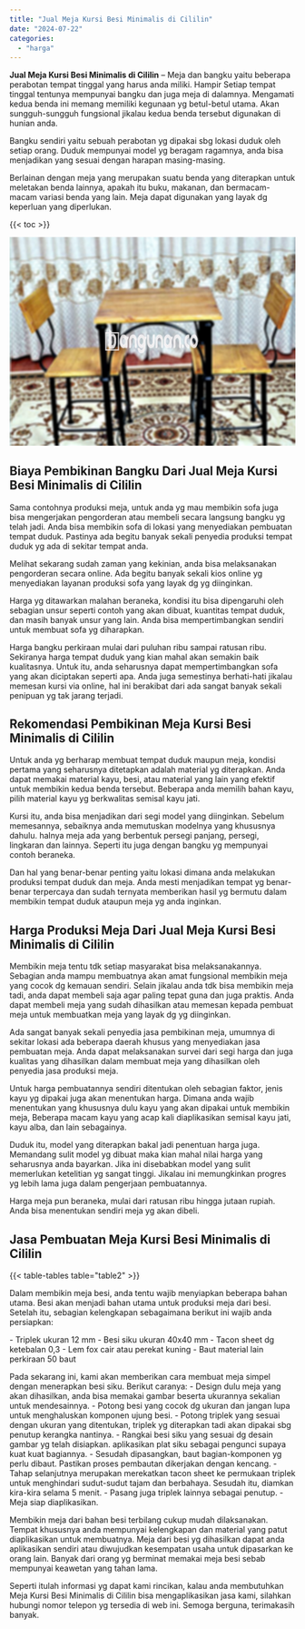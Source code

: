 ```yaml
---
title: "Jual Meja Kursi Besi Minimalis di Cililin"
date: "2024-07-22"
categories: 
  - "harga"
---
```


**Jual Meja Kursi Besi Minimalis di Cililin** – Meja dan bangku yaitu beberapa perabotan tempat tinggal yang harus anda miliki. Hampir Setiap tempat tinggal tentunya mempunyai bangku dan juga meja di dalamnya. Mengamati kedua benda ini memang memiliki kegunaan yg betul-betul utama. Akan sungguh-sungguh fungsional jikalau kedua benda tersebut digunakan di hunian anda.

Bangku sendiri yaitu sebuah perabotan yg dipakai sbg lokasi duduk oleh setiap orang. Duduk mempunyai model yg beragam ragamnya, anda bisa menjadikan yang sesuai dengan harapan masing-masing.

Berlainan dengan meja yang merupakan suatu benda yang diterapkan untuk meletakan benda lainnya, apakah itu buku, makanan, dan bermacam-macam variasi benda yang lain. Meja dapat digunakan yang layak dg keperluan yang diperlukan.

{{< toc >}}

![Jual Meja Kursi Besi Minimalis di Cililin](/images/jual-meja-besi-murah08.png)

## Biaya Pembikinan Bangku Dari Jual Meja Kursi Besi Minimalis di Cililin

Sama contohnya produksi meja, untuk anda yg mau membikin sofa juga bisa mengerjakan pengorderan atau membeli secara langsung bangku yg telah jadi. Anda bisa membikin sofa di lokasi yang menyediakan pembuatan tempat duduk. Pastinya ada begitu banyak sekali penyedia produksi tempat duduk yg ada di sekitar tempat anda.

Melihat sekarang sudah zaman yang kekinian, anda bisa melaksanakan pengorderan secara online. Ada begitu banyak sekali kios online yg menyediakan layanan produksi sofa yang layak dg yg diinginkan.

Harga yg ditawarkan malahan beraneka, kondisi itu bisa dipengaruhi oleh sebagian unsur seperti contoh yang akan dibuat, kuantitas tempat duduk, dan masih banyak unsur yang lain. Anda bisa mempertimbangkan sendiri untuk membuat sofa yg diharapkan.

Harga bangku perkiraan mulai dari puluhan ribu sampai ratusan ribu. Sekiranya harga tempat duduk yang kian mahal akan semakin baik kualitasnya. Untuk itu, anda seharusnya dapat mempertimbangkan sofa yang akan diciptakan seperti apa. Anda juga semestinya berhati-hati jikalau memesan kursi via online, hal ini berakibat dari ada sangat banyak sekali penipuan yg tak jarang terjadi.

## Rekomendasi Pembikinan Meja Kursi Besi Minimalis di Cililin

Untuk anda yg berharap membuat tempat duduk maupun meja, kondisi pertama yang seharusnya ditetapkan adalah material yg diterapkan. Anda dapat memakai material kayu, besi, atau material yang lain yang efektif untuk membikin kedua benda tersebut. Beberapa anda memilih bahan kayu, pilih material kayu yg berkwalitas semisal kayu jati.

Kursi itu, anda bisa menjadikan dari segi model yang diinginkan. Sebelum memesannya, sebaiknya anda memutuskan modelnya yang khususnya dahulu. halnya meja ada yang berbentuk persegi panjang, persegi, lingkaran dan lainnya. Seperti itu juga dengan bangku yg mempunyai contoh beraneka.

Dan hal yang benar-benar penting yaitu lokasi dimana anda melakukan produksi tempat duduk dan meja. Anda mesti menjadikan tempat yg benar-benar terpercaya dan sudah ternyata memberikan hasil yg bermutu dalam membikin tempat duduk ataupun meja yg anda inginkan.

## Harga Produksi Meja Dari Jual Meja Kursi Besi Minimalis di Cililin

Membikin meja tentu tdk setiap masyarakat bisa melaksanakannya. Sebagian anda mampu membuatnya akan amat fungsional membikin meja yang cocok dg kemauan sendiri. Selain jikalau anda tdk bisa membikin meja tadi, anda dapat membeli saja agar paling tepat guna dan juga praktis. Anda dapat membeli meja yang sudah dihasilkan atau memesan kepada pembuat meja untuk membuatkan meja yang layak dg yg diinginkan.

Ada sangat banyak sekali penyedia jasa pembikinan meja, umumnya di sekitar lokasi ada beberapa daerah khusus yang menyediakan jasa pembuatan meja. Anda dapat melaksanakan survei dari segi harga dan juga kualitas yang dihasilkan dalam membuat meja yang dihasilkan oleh penyedia jasa produksi meja.

Untuk harga pembuatannya sendiri ditentukan oleh sebagian faktor, jenis kayu yg dipakai juga akan menentukan harga. Dimana anda wajib menentukan yang khususnya dulu kayu yang akan dipakai untuk membikin meja, Beberapa macam kayu yang acap kali diaplikasikan semisal kayu jati, kayu alba, dan lain sebagainya.

Duduk itu, model yang diterapkan bakal jadi penentuan harga juga. Memandang sulit model yg dibuat maka kian mahal nilai harga yang seharusnya anda bayarkan. Jika ini disebabkan model yang sulit memerlukan ketelitian yg sangat tinggi. Jikalau ini memungkinkan progres yg lebih lama juga dalam pengerjaan pembuatannya.

Harga meja pun beraneka, mulai dari ratusan ribu hingga jutaan rupiah. Anda bisa menentukan sendiri meja yg akan dibeli.

## Jasa Pembuatan Meja Kursi Besi Minimalis di Cililin

{{< table-tables table="table2" >}}

Dalam membikin meja besi, anda tentu wajib menyiapkan beberapa bahan utama. Besi akan menjadi bahan utama untuk produksi meja dari besi. Setelah itu, sebagian kelengkapan sebagaimana berikut ini wajib anda persiapkan:

\- Triplek ukuran 12 mm - Besi siku ukuran 40x40 mm - Tacon sheet dg ketebalan 0,3 - Lem fox cair atau perekat kuning - Baut material lain perkiraan 50 baut

Pada sekarang ini, kami akan memberikan cara membuat meja simpel dengan menerapkan besi siku. Berikut caranya: - Design dulu meja yang akan dihasilkan, anda bisa memakai gambar beserta ukurannya sekalian untuk mendesainnya. - Potong besi yang cocok dg ukuran dan jangan lupa untuk menghaluskan komponen ujung besi. - Potong triplek yang sesuai dengan ukuran yang ditentukan, triplek yg diterapkan tadi akan dipakai sbg penutup kerangka nantinya. - Rangkai besi siku yang sesuai dg desain gambar yg telah disiapkan. aplikasikan plat siku sebagai pengunci supaya kuat kuat bagiannya. - Sesudah dipasangkan, baut bagian-komponen yg perlu dibaut. Pastikan proses pembautan dikerjakan dengan kencang. - Tahap selanjutnya merupakan merekatkan tacon sheet ke permukaan triplek untuk menghindari sudut-sudut tajam dan berbahaya. Sesudah itu, diamkan kira-kira selama 5 menit. - Pasang juga triplek lainnya sebagai penutup. - Meja siap diaplikasikan.

Membikin meja dari bahan besi terbilang cukup mudah dilaksanakan. Tempat khususnya anda mempunyai kelengkapan dan material yang patut diaplikasikan untuk membuatnya. Meja dari besi yg dihasilkan dapat anda aplikasikan sendiri atau diwujudkan kesempatan usaha untuk dipasarkan ke orang lain. Banyak dari orang yg berminat memakai meja besi sebab mempunyai keawetan yang tahan lama.

Seperti itulah informasi yg dapat kami rincikan, kalau anda membutuhkan Meja Kursi Besi Minimalis di Cililin bisa mengaplikasikan jasa kami, silahkan hubungi nomor telepon yg tersedia di web ini. Semoga berguna, terimakasih banyak.
